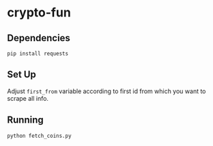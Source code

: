 # crypto-fun

## Dependencies

```
pip install requests
```

## Set Up

Adjust ```first_from``` variable according to first id from which you want to scrape all info.

## Running

```
python fetch_coins.py
```
